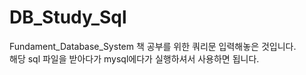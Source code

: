 # DB_Study_Sql
Fundament_Database_System 책 공부를 위한 쿼리문 입력해놓은 것입니다.<br>
해당 sql 파일을 받아다가 mysql에다가 실행하셔서 사용하면 됩니다.

